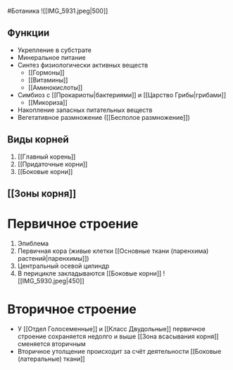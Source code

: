 #Ботаника 
![[IMG_5931.jpeg|500]]
## Функции
- Укрепление в субстрате
- Минеральное питание
- Синтез физиологически активных веществ
	- [[Гормоны]]
	- [[Витамины]]
	- [[Аминокислоты]]
- Симбиоз с [[Прокариоты|бактериями]] и [[Царство Грибы|грибами]]
	- [[Микориза]] 
- Накопление запасных питательных веществ
- Вегетативное размножение ([[Бесполое размножение]])
## Виды корней
1. [[Главный корень]] 
2. [[Придаточные корни]]
3. [[Боковые корни]] 
## [[Зоны корня]]
# Первичное строение 
1. Эпиблема
2. Первичная кора (живые клетки [[Основные ткани (паренхима) растений|паренхимы]])
3. Центральный осевой цилиндр 
4. В перицикле закладываются [[Боковые корни]]
![[IMG_5930.jpeg|450]]
# Вторичное строение 
- У [[Отдел Голосеменные]] и [[Класс Двудольные]] первичное строение сохраняется недолго и выше [[Зона всасывания корня]] сменяется вторичным 
- Вторичное утолщение происходит за счёт деятельности [[Боковые (латеральные) ткани]]